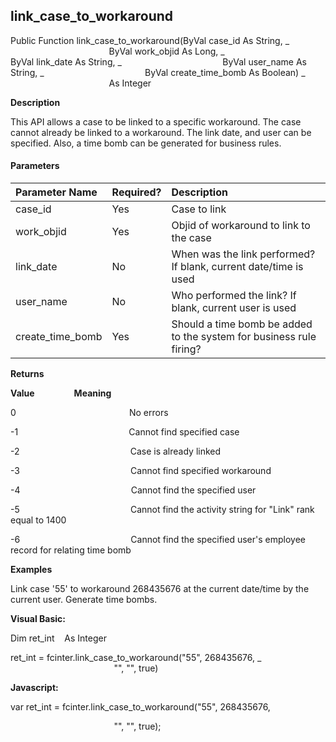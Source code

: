 link_case_to_workaround
-------------------------

Public Function link_case_to_workaround(ByVal case_id As String, _
                                        ByVal work_objid As Long, _
                                        ByVal link_date As String, _
                                        ByVal user_name As String, _
                                        ByVal create_time_bomb As Boolean) _
                                        As Integer

**Description**

This API allows a case to be linked to a specific workaround. The case cannot already be linked to a workaround. The link date, and user can be specified. Also, a time bomb can be generated for business rules.

#### Parameters

| Parameter Name | Required? | Description |
|:--- |:--- |:--- |
| case_id | Yes | Case to link |
| work_objid | Yes | Objid of workaround to link to the case |
| link_date | No | When was the link performed? If blank, current date/time is used |
| user_name | No | Who performed the link? If blank, current user is used |
| create_time_bomb | Yes | Should a time bomb be added to the system for business rule firing? |

**Returns**

**Value**                **Meaning**

0                                              No errors

-1                                             Cannot find specified case

-2                                             Case is already linked

-3                                             Cannot find specified workaround

-4                                             Cannot find the specified user

-5                                             Cannot find the activity string for "Link" rank equal to 1400

-6                                             Cannot find the specified user's employee record for relating time bomb

**Examples**

 Link case '55' to workaround 268435676 at the current date/time by the current user. Generate time bombs.

**Visual Basic:**

Dim ret_int    As Integer

ret_int = fcinter.link_case_to_workaround("55", 268435676, _
                                          "", "", true)

**Javascript:**

var ret_int = fcinter.link_case_to_workaround("55", 268435676,

                                          "", "", true);